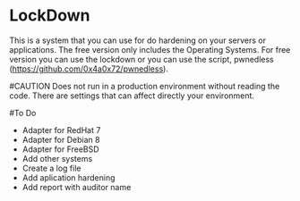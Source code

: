 # LockDown
This is a system that you can use for do hardening on your servers or applications.
The free version only includes the Operating Systems. For free version you can use the lockdown or you can use the script, pwnedless (https://github.com/0x4a0x72/pwnedless).

#CAUTION
Does not run in a production environment without reading the code. There are settings that can affect directly your environment.

#To Do

- Adapter for RedHat 7
- Adapter for Debian 8
- Adapter for FreeBSD
- Add other systems
- Create a log file
- Add aplication hardening
- Add report with auditor name 
